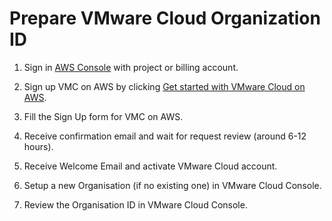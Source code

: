 # Prepare VMware Cloud Organization ID 
1.	Sign in [AWS Console](https://us-east-1.console.aws.amazon.com/console/home) with project or billing account.
2.	Sign up VMC on AWS by clicking [Get started with VMware Cloud on AWS](https://aws.amazon.com/vmware/).
   
3.	Fill the Sign Up form for VMC on AWS.
  
4.	Receive confirmation email and wait for request review (around 6-12 hours).
 
5.	Receive Welcome Email and activate VMware Cloud account.
 
6.	Setup a new Organisation (if no existing one) in VMware Cloud Console.
 
7.	Review the Organisation ID in VMware Cloud Console.
